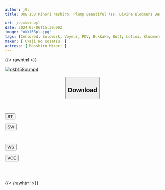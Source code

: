 ```yaml
---
author: j91
title: OKB-158 Minori Mashiro, Plump Beautiful Ass, Divine Bloomers Beautiful Girls And Chubby Girls Are Dressed In Tight Bloomers And Gym Clothes, And Super Close-up Shots Of Their Hairy Buns And Slimy Crackles Can Be Seen Right Down To Their Pores! In Addition, Full Clothed Fetish AV For Bloomers Lovers Such As Buttjob, Clothed Urination, Bloomers Bukkake, Etc.

url: /v/okb158pl
date: 2024-03-06T15:30:00Z
image: "okb158pl.jpg"
tags: [Censored, Solowork, Voyeur, POV, Bukkake, Butt, Lotion, Bloomers, Close Up	]
maker: [ Oyaji No Kosatsu  ]
actress: [ Masshiro Minori ]
---
```



{{< rawhtml >}}

<div class="video" data-videoid="z3PQladZWqUYYMl">
    <a href="javascript:;">
        <img src="/v/okb158pl/okb158pl.jpg" width="WIDTH" height="HEIGHT" alt="okb158pl.mp4" loading="lazy">
    </a>
</div>

<script type="text/javascript" src="https://j91.asia/asset/on-demand-st.js"></script>

<br>
  <link rel="stylesheet" href="https://j91.asia/asset/bs5.css">
  
  <center>
  <button class="btn btn-primary" type="button" data-bs-toggle="collapse" data-bs-target=".multi-collapse" aria-expanded="false" aria-controls="multiCollapseExample1 multiCollapseExample2"><h2>Download</h2></button></center>
</p>
<div class="row">
  <div class="col">
    <div class="collapse multi-collapse" id="multiCollapseExample1">
      <div class="card card-body">
	      	      <br>
<div class="buttons">  
<p><a href="https://streamtape.to/v/z3PQladZWqUYYMl" target="_blank"><button class="btn-hover color-3"><i class="fa fa-download"></i> ST</button></a></p>
<p><a href="https://cdnwish.com/4kkow0cvud6u" target="_blank"><button class="btn-hover color-2"><i class="fa fa-download"></i> SW</button></a></p></div>
    </div>
  </div>
</div>
  <div class="col">
    <div class="collapse multi-collapse" id="multiCollapseExample2">
      <div class="card card-body">
	      <br>
<div class="buttons">
<p><a href="https://wolfstream.tv/9tbr5drdvi0i"><button class="btn-hover color-9"><i class="fa fa-download"></i> WS</button></a></p>
<p><a href="https://voe.sx/yl9daoq2xdt1"><button class="btn-hover color-8"><i class="fa fa-download"></i> VOE</button></a></p></div>
<br><br>
      </div>
    </div>
  </div>
</div>

{{< /rawhtml >}}